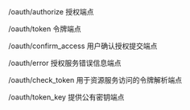 /oauth/authorize 授权端点

/oauth/token 令牌端点

/oauth/confirm_access 用户确认授权提交端点

/oauth/error 授权服务错误信息端点

/oauth/check_token 用于资源服务访问的令牌解析端点

/oauth/token_key 提供公有密钥端点